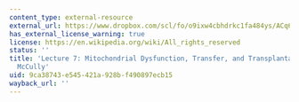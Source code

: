 ```yaml
---
content_type: external-resource
external_url: https://www.dropbox.com/scl/fo/o9ixw4cbhdrkc1fa484ys/ACq6DuYu5hFv7ao45rY8K1U/Lecture%20Recordings?dl=0&preview=24-9-26+2.787%2C+HST.535++Mitochondrial+Dysfunction+and+Transplantation+%28McCully%29+LWC.mp4&rlkey=u2rimyl1s7xeom33sli4jmryz&subfolder_nav_tracking=1
has_external_license_warning: true
license: https://en.wikipedia.org/wiki/All_rights_reserved
status: ''
title: 'Lecture 7: Mitochondrial Dysfunction, Transfer, and Transplantation by Prof.
  McCully'
uid: 9ca38743-e545-421a-928b-f490897ecb15
wayback_url: ''
---
```

